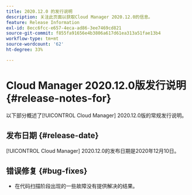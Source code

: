 ```yaml
---
title: 2020.12.0 的发行说明
description: 关注此页面以获取Cloud Manager 2020.12.0的信息。
feature: Release Information
exl-id: 8ecc6fcc-e657-4eca-ad86-3ee7469cd821
source-git-commit: f855fa91656e4b3806a617d61ea313a51fae13b4
workflow-type: tm+mt
source-wordcount: '62'
ht-degree: 33%

---
```


# Cloud Manager 2020.12.0版发行说明 {#release-notes-for}

以下部分概述了[!UICONTROL Cloud Manager] 2020.12.0版的常规发行说明。

## 发布日期 {#release-date}

[!UICONTROL Cloud Manager] 2020.12.0的发布日期是2020年12月10日。

## 错误修复 {#bug-fixes}

* 在代码扫描阶段出现的一些故障没有提供解决的结果。
